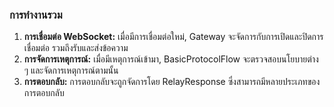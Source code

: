 ### การทำงานรวม

1. **การเชื่อมต่อ WebSocket:** เมื่อมีการเชื่อมต่อใหม่, Gateway จะจัดการกับการเปิดและปิดการเชื่อมต่อ รวมถึงรับและส่งข้อความ
2. **การจัดการเหตุการณ์:** เมื่อมีเหตุการณ์เข้ามา, BasicProtocolFlow จะตรวจสอบนโยบายต่าง ๆ และจัดการเหตุการณ์ตามนั้น
3. **การตอบกลับ:** การตอบกลับจะถูกจัดการโดย RelayResponse ซึ่งสามารถมีหลายประเภทของการตอบกลับ
